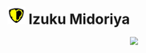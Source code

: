 # ![Image](/icons/assault.png) Izuku Midoriya

<p align="center">
    <img src="https://ultrarumble.com/assets/Character/Ch001/GUI/Variation/T_ui_Ch001_Variation_100.png" />
</p>
